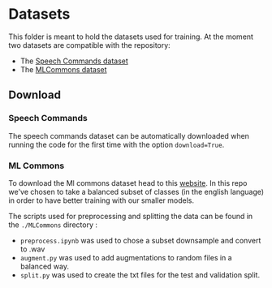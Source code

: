 # Datasets

This folder is meant to hold the datasets used for training.
At the moment two datasets are compatible with the repository:

- The [Speech Commands dataset](http://arxiv.org/abs/1804.03209)
- The [MLCommons dataset](https://datasets-benchmarks-proceedings.neurips.cc/paper/2021/file/fe131d7f5a6b38b23cc967316c13dae2-Paper-round2.pdf)

## Download

### Speech Commands

The speech commands dataset can be automatically downloaded when running the code for the first time with the option `download=True`.

### ML Commons

To download the Ml commons dataset head to this [website](https://mlcommons.org/en/multilingual-spoken-words/). In this repo we've chosen to take a balanced subset of classes (in the english language) in order to have better training with our smaller models.

The scripts used for preprocessing and splitting the data can be found in the `./MLCommons` directory :

- `preprocess.ipynb` was used to chose a subset downsample and convert to .wav
- `augment.py` was used to add augmentations to random files in a balanced way.
- `split.py` was used to create the txt files for the test and validation split.
